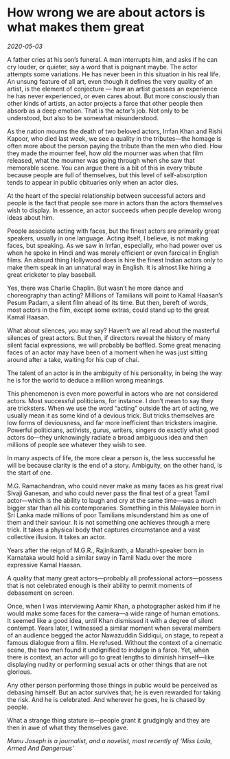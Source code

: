 # How wrong we are about actors is what makes them great

*2020-05-03*

A father cries at his son’s funeral. A man interrupts him, and asks if
he can cry louder, or quieter, say a word that is poignant maybe. The
actor attempts some variations. He has never been in this situation in
his real life. An unsung feature of all art, even though it defines the
very quality of an artist, is the element of conjecture — how an artist
guesses an experience he has never experienced, or even cares about. But
more consciously than other kinds of artists, an actor projects a farce
that other people then absorb as a deep emotion. That is the actor’s
job. Not only to be understood, but also to be somewhat misunderstood.

As the nation mourns the death of two beloved actors, Irrfan Khan and
Rishi Kapoor, who died last week, we see a quality in the tributes—the
homage is often more about the person paying the tribute than the men
who died. How they made the mourner feel, how old the mourner was when
that film released, what the mourner was going through when she saw that
memorable scene. You can argue there is a bit of this in every tribute
because people are full of themselves, but this level of self-absorption
tends to appear in public obituaries only when an actor dies.

At the heart of the special relationship between successful actors and
people is the fact that people see more in actors than the actors
themselves wish to display. In essence, an actor succeeds when people
develop wrong ideas about him.

People associate acting with faces, but the finest actors are primarily
great speakers, usually in one language. Acting itself, I believe, is
not making faces, but speaking. As we saw in Irrfan, especially, who had
power over us when he spoke in Hindi and was merely efficient or even
farcical in English films. An absurd thing Hollywood does is hire the
finest Indian actors only to make them speak in an unnatural way in
English. It is almost like hiring a great cricketer to play baseball.

Yes, there was Charlie Chaplin. But wasn’t he more dance and
choreography than acting? Millions of Tamilians will point to Kamal
Haasan’s Pesum Padam, a silent film ahead of its time. But then, bereft
of words, most actors in the film, except some extras, could stand up to
the great Kamal Haasan.

What about silences, you may say? Haven’t we all read about the
masterful silences of great actors. But then, if directors reveal the
history of many silent facial expressions, we will probably be baffled.
Some great menacing faces of an actor may have been of a moment when he
was just sitting around after a take, waiting for his cup of chai.

The talent of an actor is in the ambiguity of his personality, in being
the way he is for the world to deduce a million wrong meanings.

This phenomenon is even more powerful in actors who are not considered
actors. Most successful politicians, for instance. I don’t mean to say
they are tricksters. When we use the word “acting” outside the art of
acting, we usually mean it as some kind of a devious trick. But tricks
themselves are low forms of deviousness, and far more inefficient than
tricksters imagine. Powerful politicians, activists, gurus, writers,
singers do exactly what good actors do—they unknowingly radiate a broad
ambiguous idea and then millions of people see whatever they wish to
see.

In many aspects of life, the more clear a person is, the less successful
he will be because clarity is the end of a story. Ambiguity, on the
other hand, is the start of one.

M.G. Ramachandran, who could never make as many faces as his great rival
Sivaji Ganesan, and who could never pass the final test of a great Tamil
actor—which is the ability to laugh and cry at the same time—was a much
bigger star than all his contemporaries. Something in this Malayalee
born in Sri Lanka made millions of poor Tamilians misunderstand him as
one of them and their saviour. It is not something one achieves through
a mere trick. It takes a physical body that captures circumstance and a
vast collective illusion. It takes an actor.

Years after the reign of M.G.R., Rajinikanth, a Marathi-speaker born in
Karnataka would hold a similar sway in Tamil Nadu over the more
expressive Kamal Haasan.

A quality that many great actors—probably all professional
actors—possess that is not celebrated enough is their ability to permit
moments of debasement on screen.

Once, when I was interviewing Aamir Khan, a photographer asked him if he
would make some faces for the camera—a wide range of human emotions. It
seemed like a good idea, until Khan dismissed it with a degree of silent
contempt. Years later, I witnessed a similar moment when several members
of an audience begged the actor Nawazuddin Siddiqui, on stage, to repeat
a famous dialogue from a film. He refused. Without the context of a
cinematic scene, the two men found it undignified to indulge in a farce.
Yet, when there is context, an actor will go to great lengths to
diminish himself—like displaying nudity or performing sexual acts or
other things that are not glorious.

Any other person performing those things in public would be perceived as
debasing himself. But an actor survives that; he is even rewarded for
taking the risk. And he is celebrated. And wherever he goes, he is
chased by people.

What a strange thing stature is—people grant it grudgingly and they are
then in awe of what they themselves gave.

*Manu Joseph is a journalist, and a novelist, most recently of ‘Miss
Laila, Armed And Dangerous’*
